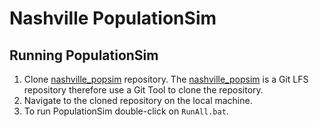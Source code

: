 # Nashville PopulationSim

## Running PopulationSim

1. Clone [nashville_popsim](https://github.com/RSGInc/nashville_popsim) repository. The [nashville_popsim](https://github.com/RSGInc/nashville_popsim) is a Git LFS repository therefore use a Git Tool to clone the repository.
2. Navigate to the cloned repository on the local machine.
3. To run PopulationSim double-click on `RunAll.bat`.
